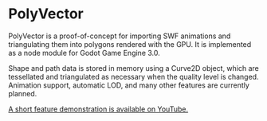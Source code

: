 # PolyVector
PolyVector is a proof-of-concept for importing SWF animations and triangulating them into polygons rendered with the GPU. It is implemented as a node module for Godot Game Engine 3.0.

Shape and path data is stored in memory using a Curve2D object, which are tessellated and triangulated as necessary when the quality level is changed. Animation support, automatic LOD, and many other features are currently planned.

[A short feature demonstration is available on YouTube.](https://www.youtube.com/watch?v=9ozzZk03H44)
